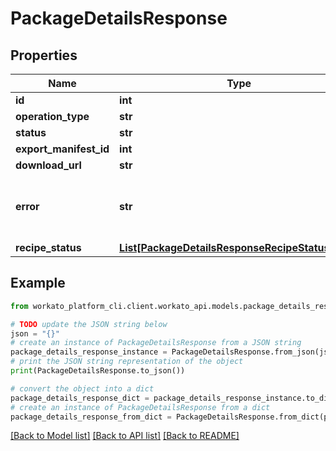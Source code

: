 # PackageDetailsResponse


## Properties

Name | Type | Description | Notes
------------ | ------------- | ------------- | -------------
**id** | **int** |  | 
**operation_type** | **str** |  | 
**status** | **str** |  | 
**export_manifest_id** | **int** |  | [optional] 
**download_url** | **str** |  | [optional] 
**error** | **str** | Error message when status is failed | [optional] 
**recipe_status** | [**List[PackageDetailsResponseRecipeStatusInner]**](PackageDetailsResponseRecipeStatusInner.md) |  | [optional] 

## Example

```python
from workato_platform_cli.client.workato_api.models.package_details_response import PackageDetailsResponse

# TODO update the JSON string below
json = "{}"
# create an instance of PackageDetailsResponse from a JSON string
package_details_response_instance = PackageDetailsResponse.from_json(json)
# print the JSON string representation of the object
print(PackageDetailsResponse.to_json())

# convert the object into a dict
package_details_response_dict = package_details_response_instance.to_dict()
# create an instance of PackageDetailsResponse from a dict
package_details_response_from_dict = PackageDetailsResponse.from_dict(package_details_response_dict)
```
[[Back to Model list]](../README.md#documentation-for-models) [[Back to API list]](../README.md#documentation-for-api-endpoints) [[Back to README]](../README.md)


